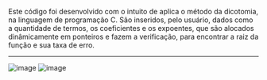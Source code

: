 Este código foi desenvolvido com o intuito de aplica o método da dicotomia, na linguagem de programação C. São inseridos, pelo usuário, dados como a quantidade de termos, os coeficientes e os expoentes, que são alocados dinâmicamente em ponteiros e fazem a verificação, para encontrar a raiz da função e sua taxa de erro.

-------------------------------------------------------------------------------------------------------------------------------------------------

![image](https://user-images.githubusercontent.com/75763403/111888378-c52e4b80-89ba-11eb-9759-712f418fc609.png)
![image](https://user-images.githubusercontent.com/75763403/111888383-cc555980-89ba-11eb-89ec-c59480555d65.png)
